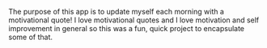 The purpose of this app is to update myself each morning with a motivational quote! 
I love motivational quotes and I love motivation and self improvement in general so this was a fun, quick project to encapsulate some of that.